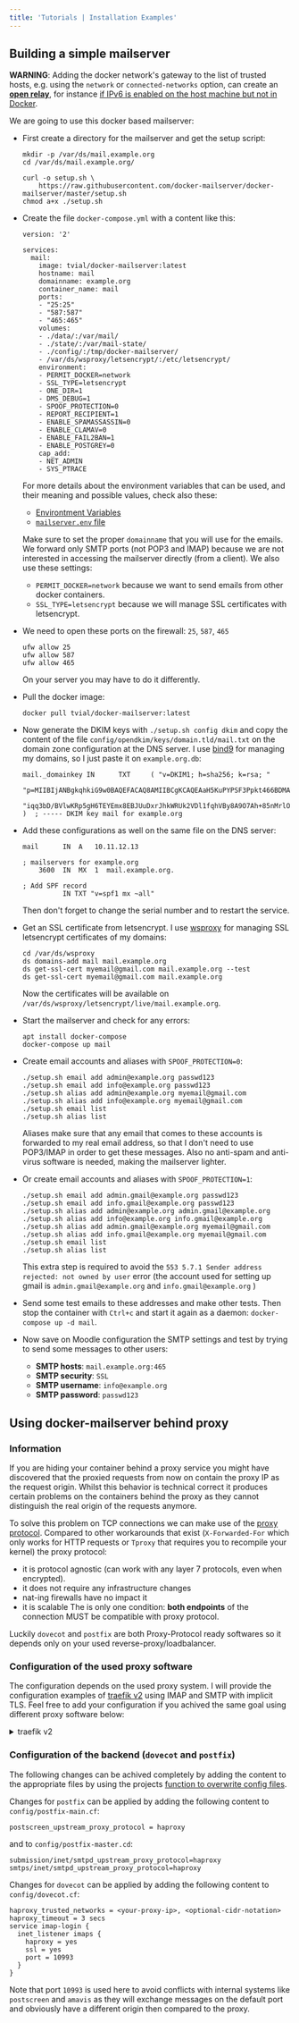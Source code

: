 ```yaml
---
title: 'Tutorials | Installation Examples'
---
```


## Building a simple mailserver

**WARNING**: Adding the docker network's gateway to the list of trusted hosts, e.g. using the `network` or `connected-networks` option, can create an [**open relay**](https://en.wikipedia.org/wiki/Open_mail_relay), for instance [if IPv6 is enabled on the host machine but not in Docker][github-issue-1405-comment].

We are going to use this docker based mailserver:

- First create a directory for the mailserver and get the setup script:
  ```
  mkdir -p /var/ds/mail.example.org
  cd /var/ds/mail.example.org/

  curl -o setup.sh \
      https://raw.githubusercontent.com/docker-mailserver/docker-mailserver/master/setup.sh
  chmod a+x ./setup.sh
  ```

- Create the file `docker-compose.yml` with a content like this:
  ```
  version: '2'

  services:
    mail:
      image: tvial/docker-mailserver:latest
      hostname: mail
      domainname: example.org
      container_name: mail
      ports:
      - "25:25"
      - "587:587"
      - "465:465"
      volumes:
      - ./data/:/var/mail/
      - ./state/:/var/mail-state/
      - ./config/:/tmp/docker-mailserver/
      - /var/ds/wsproxy/letsencrypt/:/etc/letsencrypt/
      environment:
      - PERMIT_DOCKER=network
      - SSL_TYPE=letsencrypt
      - ONE_DIR=1
      - DMS_DEBUG=1
      - SPOOF_PROTECTION=0
      - REPORT_RECIPIENT=1
      - ENABLE_SPAMASSASSIN=0
      - ENABLE_CLAMAV=0
      - ENABLE_FAIL2BAN=1
      - ENABLE_POSTGREY=0
      cap_add:
      - NET_ADMIN
      - SYS_PTRACE
  ```
  
  For more details about the environment variables that can be used,
  and their meaning and possible values, check also these:
  - [Environtment Variables][github-file-env]
  - [`mailserver.env` file][github-file-dotenv]
  
  Make sure to set the proper `domainname` that you will use for the
  emails. We forward only SMTP ports (not POP3 and IMAP) because we
  are not interested in accessing the mailserver directly (from a
  client).  We also use these settings:
  - `PERMIT_DOCKER=network` because we want to send emails from other
    docker containers.
  - `SSL_TYPE=letsencrypt` because we will manage SSL certificates
    with letsencrypt.

- We need to open these ports on the firewall: `25`, `587`, `465`
  ```
  ufw allow 25
  ufw allow 587
  ufw allow 465
  ```
  On your server you may have to do it differently.

- Pull the docker image:
  ```
  docker pull tvial/docker-mailserver:latest
  ```

- Now generate the DKIM keys with `./setup.sh config dkim` and copy
  the content of the file `config/opendkim/keys/domain.tld/mail.txt`
  on the domain zone configuration at the DNS server. I use
  [bind9](https://github.com/docker-scripts/bind9) for managing my
  domains, so I just paste it on `example.org.db`:
  ```
  mail._domainkey IN      TXT     ( "v=DKIM1; h=sha256; k=rsa; "
          "p=MIIBIjANBgkqhkiG9w0BAQEFACAQ8AMIIBCgKCAQEAaH5KuPYPSF3Ppkt466BDMAFGOA4mgqn4oPjZ5BbFlYA9l5jU3bgzRj3l6/Q1n5a9lQs5fNZ7A/HtY0aMvs3nGE4oi+LTejt1jblMhV/OfJyRCunQBIGp0s8G9kIUBzyKJpDayk2+KJSJt/lxL9Iiy0DE5hIv62ZPP6AaTdHBAsJosLFeAzuLFHQ6USyQRojefqFQtgYqWQ2JiZQ3"
          "iqq3bD/BVlwKRp5gH6TEYEmx8EBJUuDxrJhkWRUk2VDl1fqhVBy8A9O7Ah+85nMrlOHIFsTaYo9o6+cDJ6t1i6G1gu+bZD0d3/3bqGLPBQV9LyEL1Rona5V7TJBGg099NQkTz1IwIDAQAB" )  ; ----- DKIM key mail for example.org

  ```

- Add these configurations as well on the same file on the DNS server:
  ```
  mail      IN  A   10.11.12.13
  
  ; mailservers for example.org
      3600  IN  MX  1  mail.example.org.
  
  ; Add SPF record
            IN TXT "v=spf1 mx ~all"
  ```
  Then don't forget to change the serial number and to restart the service.

- Get an SSL certificate from letsencrypt. I use
  [wsproxy](https://github.com/docker-scripts/wsproxy) for managing
  SSL letsencrypt certificates of my domains:
  ```
  cd /var/ds/wsproxy
  ds domains-add mail mail.example.org
  ds get-ssl-cert myemail@gmail.com mail.example.org --test
  ds get-ssl-cert myemail@gmail.com mail.example.org
  ```
  Now the certificates will be available on
  `/var/ds/wsproxy/letsencrypt/live/mail.example.org`.

- Start the mailserver and check for any errors:
  ```
  apt install docker-compose
  docker-compose up mail
  ```

- Create email accounts and aliases with `SPOOF_PROTECTION=0`:
  ```
  ./setup.sh email add admin@example.org passwd123
  ./setup.sh email add info@example.org passwd123
  ./setup.sh alias add admin@example.org myemail@gmail.com
  ./setup.sh alias add info@example.org myemail@gmail.com
  ./setup.sh email list
  ./setup.sh alias list
  ```
  Aliases make sure that any email that comes to these accounts is
  forwarded to my real email address, so that I don't need to use
  POP3/IMAP in order to get these messages. Also no anti-spam and
  anti-virus software is needed, making the mailserver lighter.

- Or create email accounts and aliases with `SPOOF_PROTECTION=1`:
  ```
  ./setup.sh email add admin.gmail@example.org passwd123
  ./setup.sh email add info.gmail@example.org passwd123
  ./setup.sh alias add admin@example.org admin.gmail@example.org
  ./setup.sh alias add info@example.org info.gmail@example.org
  ./setup.sh alias add admin.gmail@example.org myemail@gmail.com
  ./setup.sh alias add info.gmail@example.org myemail@gmail.com
  ./setup.sh email list
  ./setup.sh alias list
  ```
  This extra step is required to avoid the `553 5.7.1 Sender address rejected: not owned by user` error (the account used for setting up gmail is `admin.gmail@example.org` and `info.gmail@example.org` )
  
- Send some test emails to these addresses and make other tests. Then
  stop the container with `Ctrl+c` and start it again as a daemon:
  `docker-compose up -d mail`.

- Now save on Moodle configuration the SMTP settings and test by
  trying to send some messages to other users:
  - **SMTP hosts**: `mail.example.org:465`
  - **SMTP security**: `SSL`
  - **SMTP username**: `info@example.org`
  - **SMTP password**: `passwd123`

## Using docker-mailserver behind proxy
### Information
If you are hiding your container behind a proxy service you might have discovered that the proxied requests from now on contain the proxy IP as the request origin. Whilst this behavior is technical correct it produces certain problems on the containers behind the proxy as they cannot distinguish the real origin of the requests anymore.

To solve this problem on TCP connections we can make use of the [proxy protocol](https://www.haproxy.org/download/1.8/doc/proxy-protocol.txt). Compared to other workarounds that exist (`X-Forwarded-For` which only works for HTTP requests or `Tproxy` that requires you to recompile your kernel) the proxy protocol:
- it is protocol agnostic (can work with any layer 7 protocols, even when encrypted).
- it does not require any infrastructure changes
- nat-ing firewalls have no impact it
- it is scalable
The is only one condition: **both endpoints** of the connection MUST be compatible with proxy protocol.

Luckily `dovecot` and `postfix` are both Proxy-Protocol ready softwares so it depends only on your used reverse-proxy/loadbalancer.

### Configuration of the used proxy software

The configuration depends on the used proxy system. I will provide the configuration examples of [traefik v2](https://traefik.io/) using IMAP and SMTP with implicit TLS. Feel free to add your configuration if you achived the same goal using different proxy software below:

<details>
  <summary>traefik v2</summary>

  Truncated configuration of traefik itself:
```
version: '3.7'
services:
  reverse-proxy:
    image: traefik:v2.4
    container_name: docker-traefik
    restart: always
    command:
      - "--providers.docker"
      - "--providers.docker.exposedbydefault=false"
      - "--providers.docker.network=proxy"
      - "--entrypoints.web.address=:80"
      - "--entryPoints.websecure.address=:443"
      - "--entryPoints.smtp.address=:25"
      - "--entryPoints.smtp-ssl.address=:465"
      - "--entryPoints.imap-ssl.address=:993"
      - "--entryPoints.sieve.address=:4190"
    ports:
      - "25:25"
      - "465:465"
      - "993:993"
      - "4190:4190"
[...]
```

Truncated list of neccessary labels on the mailserver container:

```
version: '2'
services:
  mail:
    image: tvial/docker-mailserver:release-v7.2.0
    restart: always
    networks:
      - proxy
    labels:
      - "traefik.enable=true"
      - "traefik.tcp.routers.smtp.rule=HostSNI(`*`)"
      - "traefik.tcp.routers.smtp.entrypoints=smtp"
      - "traefik.tcp.routers.smtp.service=smtp"
      - "traefik.tcp.services.smtp.loadbalancer.server.port=25"
      - "traefik.tcp.services.smtp.loadbalancer.proxyProtocol.version=1"
      - "traefik.tcp.routers.smtp-ssl.rule=HostSNI(`*`)"
      - "traefik.tcp.routers.smtp-ssl.entrypoints=smtp-ssl"
      - "traefik.tcp.routers.smtp-ssl.service=smtp-ssl"
      - "traefik.tcp.services.smtp-ssl.loadbalancer.server.port=465"
      - "traefik.tcp.services.smtp-ssl.loadbalancer.proxyProtocol.version=1"
      - "traefik.tcp.routers.imap-ssl.rule=HostSNI(`*`)"
      - "traefik.tcp.routers.imap-ssl.entrypoints=imap-ssl"
      - "traefik.tcp.routers.imap-ssl.service=imap-ssl"
      - "traefik.tcp.services.imap-ssl.loadbalancer.server.port=10993"
      - "traefik.tcp.services.imap-ssl.loadbalancer.proxyProtocol.version=2"
      - "traefik.tcp.routers.sieve.rule=HostSNI(`*`)"
      - "traefik.tcp.routers.sieve.entrypoints=sieve"
      - "traefik.tcp.routers.sieve.service=sieve"
      - "traefik.tcp.services.sieve.loadbalancer.server.port=4190"
[...]
```
Keep in mind that it is neccessary to use port `10993` here. More information below at `dovecot` configuration.

</details>

### Configuration of the backend (`dovecot` and `postfix`)

The following changes can be achived completely by adding the content to the appropriate files by using the projects [function to overwrite config files][docs-optionalconfig].

Changes for `postfix` can be applied by adding the following content to `config/postfix-main.cf`:
```
postscreen_upstream_proxy_protocol = haproxy
```

and to `config/postfix-master.cd`:
```
submission/inet/smtpd_upstream_proxy_protocol=haproxy
smtps/inet/smtpd_upstream_proxy_protocol=haproxy
```

Changes for `dovecot` can be applied by adding the following content to `config/dovecot.cf`:
```
haproxy_trusted_networks = <your-proxy-ip>, <optional-cidr-notation>
haproxy_timeout = 3 secs
service imap-login {
  inet_listener imaps {
    haproxy = yes
    ssl = yes
    port = 10993
  }
}
```
Note that port `10993` is used here to avoid conflicts with internal systems like `postscreen` and `amavis` as they will exchange messages on the default port and obviously have a different origin then compared to the proxy.

[docs-optionalconfig]: ../../advanced/optional-config.md
[github-file-env]: https://github.com/docker-mailserver/docker-mailserver/blob/master/ENVIRONMENT.md
[github-file-dotenv]: https://github.com/docker-mailserver/docker-mailserver/blob/master/mailserver.env
[github-issue-1405-comment]: https://github.com/docker-mailserver/docker-mailserver/issues/1405#issuecomment-590106498
